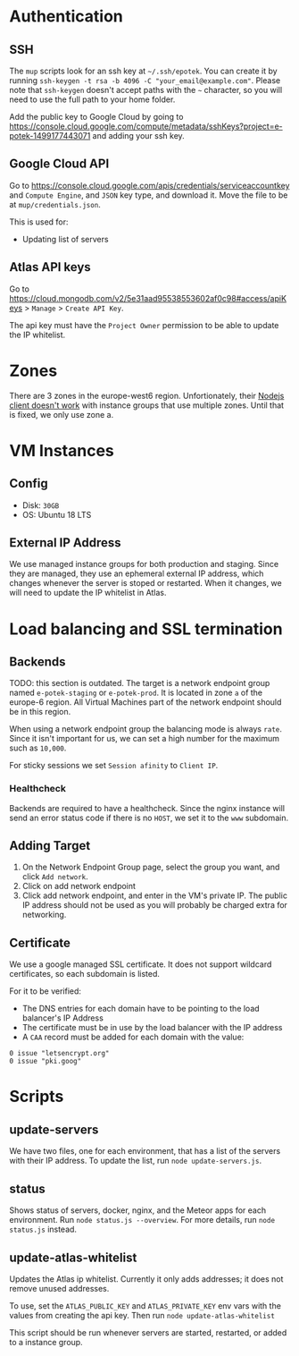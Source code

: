 # Authentication

## SSH

The `mup` scripts look for an ssh key at `~/.ssh/epotek`. You can create it by running `ssh-keygen -t rsa -b 4096 -C "your_email@example.com"`. Please note that `ssh-keygen` doesn't accept paths with the `~` character, so you will need to use the full path to your home folder.

Add the public key to Google Cloud by going to https://console.cloud.google.com/compute/metadata/sshKeys?project=e-potek-1499177443071 and adding your ssh key.

## Google Cloud API

Go to https://console.cloud.google.com/apis/credentials/serviceaccountkey and `Compute Engine`, and `JSON` key type, and download it. Move the file to be at `mup/credentials.json`.

This is used for:
- Updating list of servers

## Atlas API keys

Go to https://cloud.mongodb.com/v2/5e31aad95538553602af0c98#access/apiKeys > `Manage` > `Create API Key`.

The api key must have the `Project Owner` permission to be able to update the IP whitelist.

# Zones

There are 3 zones in the europe-west6 region. Unfortionately, their [Nodejs client doesn't work](https://github.com/googleapis/nodejs-compute/issues/352) with instance groups that use multiple zones. Until that is fixed, we only use zone a.

# VM Instances

## Config

- Disk: `30GB`
- OS: Ubuntu 18 LTS

## External IP Address

We use managed instance groups for both production and staging. Since they are managed, they use an ephemeral external IP address, which changes whenever the server is stoped or restarted.
When it changes, we will need to update the IP whitelist in Atlas.

# Load balancing and SSL termination

## Backends

TODO: this section is outdated.
The target is a network endpoint group named `e-potek-staging` or `e-potek-prod`. It is located in zone `a` of the europe-6 region. All Virtual Machines part of the network endpoint should be in this region.

When using a network endpoint group the balancing mode is always `rate`. Since it isn't important for us, we can set a high number for the maximum such as `10,000`.

For sticky sessions we set `Session afinity` to `Client IP`.

### Healthcheck

Backends are required to have a healthcheck. Since the nginx instance will send an error status code if there is no `HOST`, we set it to the `www` subdomain.

## Adding Target

1. On the Network Endpoint Group page, select the group you want, and click `Add network`. 
2. Click on add network endpoint
3. Click add network endpoint, and enter in the VM's private IP. The public IP address should not be used as you will probably be charged extra for networking.

## Certificate

We use a google managed SSL certificate. It does not support wildcard certificates, so each subdomain is listed.

For it to be verified:
- The DNS entries for each domain have to be pointing to the load balancer's IP Address
- The certificate must be in use by the load balancer with the IP address
- A `CAA` record must be added for each domain with the value:
```
0 issue "letsencrypt.org"
0 issue "pki.goog"
```

# Scripts

## update-servers

We have two files, one for each environment, that has a list of the servers with their IP address. To update the list, run `node update-servers.js`.

## status

Shows status of servers, docker, nginx, and the Meteor apps for each environment. Run `node status.js --overview`. For more details, run `node status.js` instead.

## update-atlas-whitelist

Updates the Atlas ip whitelist. Currently it only adds addresses; it does not remove unused addresses.

To use, set the `ATLAS_PUBLIC_KEY` and `ATLAS_PRIVATE_KEY` env vars with the values from creating the api key. Then run `node update-atlas-whitelist`

This script should be run whenever servers are started, restarted, or added to a instance group.
